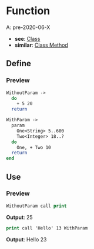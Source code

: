 # Function
A: pre-2020-06-X
- **see**: [Class](../Class/Index.md)
- **similar**: [Class Method](../Class/Method.md)

## Define

### Preview
```do
WithoutParam ->
  do
    + 5 20
  return
```

```do
WithParam ->
  param
    One<String> 5..600
    Two<Integer> 18..?
  do
    One, + Two 10
  return
end
```

## Use

### Preview
```do
WithoutParam call print
```
**Output**: 25

```do
print call 'Hello' 13 WithParam
```
**Output**: Hello 23

